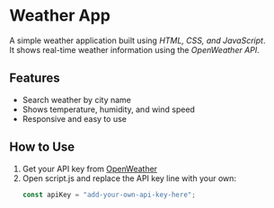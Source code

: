# Weather App

A simple weather application built using *HTML, CSS, and JavaScript*.  
It shows real-time weather information using the *OpenWeather API*.

## Features
- Search weather by city name  
- Shows temperature, humidity, and wind speed  
- Responsive and easy to use  

## How to Use
1. Get your API key from [OpenWeather](https://openweathermap.org/api)
2. Open script.js and replace the API key line with your own:
   ```js
   const apiKey = "add-your-own-api-key-here";
